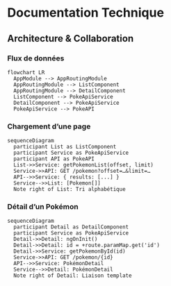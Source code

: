 # Documentation Technique

## Architecture & Collaboration

### Flux de données

```mermaid
flowchart LR
  AppModule --> AppRoutingModule
  AppRoutingModule --> ListComponent
  AppRoutingModule --> DetailComponent
  ListComponent --> PokeApiService
  DetailComponent --> PokeApiService
  PokeApiService --> PokeAPI
```

### Chargement d’une page

```mermaid
sequenceDiagram
  participant List as ListComponent
  participant Service as PokeApiService
  participant API as PokeAPI
  List->>Service: getPokemonList(offset, limit)
  Service->>API: GET /pokemon?offset=…&limit=…
  API-->>Service: { results: [...] }
  Service-->>List: [Pokemon[]]
  Note right of List: Tri alphabétique
```

### Détail d’un Pokémon

```mermaid
sequenceDiagram
  participant Detail as DetailComponent
  participant Service as PokeApiService
  Detail->>Detail: ngOnInit()
  Detail->>Detail: id = +route.paramMap.get('id')
  Detail->>Service: getPokemonById(id)
  Service->>API: GET /pokemon/{id}
  API-->>Service: PokémonDetail
  Service-->>Detail: PokémonDetail
  Note right of Detail: Liaison template
```


